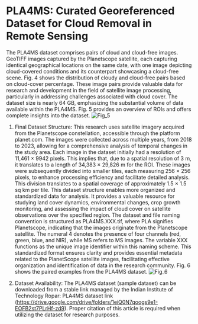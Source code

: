 # PLA4MS: Curated Georeferenced Dataset for Cloud Removal in Remote Sensing

The PLA4MS dataset comprises pairs of cloud and cloud-free images. GeoTIFF images captured by the Planetscope satellite, each capturing identical geographical locations on the same date, with one image depicting cloud-covered conditions and its counterpart showcasing a cloud-free scene. Fig. 4 shows the distribution of cloudy and cloud-free pairs based on cloud-cover percentage. These image pairs provide valuable data for research and development in the field of satellite image processing, particularly in addressing challenges associated with cloud cover. The dataset size is nearly 64 GB, emphasizing the substantial volume of data available within the PLA4MS. Fig. 5 provides an overview of ROIs and offers complete insights into the dataset. 
![Fig_5](https://github.com/user-attachments/assets/29f27ace-5f35-49e1-b778-e80c2352fac6)


1) Final Dataset Structure: This research uses satellite imagery acquired from the Planetscope constellation, accessible through the platform planet.com. The images were collected across multiple years, from 2018 to 2023, allowing for a comprehensive analysis of temporal changes in the study area. Each image in the dataset initially had a resolution of 11,461 × 9942 pixels. This implies that, due to a spatial resolution of 3 m, it translates to a length of 34,383 × 29,826 m for the ROI. These images were subsequently divided into smaller tiles, each measuring 256 × 256 pixels, to enhance processing efficiency and facilitate detailed analysis. This division translates to a spatial coverage of approximately 1.5 × 1.5 sq km per tile. This dataset structure enables more organized and standardized data for analysis. It provides a valuable resource for studying land cover dynamics, environmental changes, crop growth monitoring, and assessing the impact of cloud cover on satellite observations over the specified region. The dataset and file naming convention is structured as PLA4MS.XXX.tif, where PLA signifies Planetscope, indicating that the images originate from the Planetscope satellite. The numeral 4 denotes the presence of four channels (red, green, blue, and NIR), while MS refers to MS images. The variable XXX functions as the unique image identifier within this naming scheme. This standardized format ensures clarity and provides essential metadata related to the PlanetScope satellite images, facilitating effective organization and identification of data in the research community. Fig. 6 shows the paired examples from the PLA4MS dataset.
![Fig_6](https://github.com/user-attachments/assets/b423d254-9a1e-46cf-ad51-a1b44af27f86)


2) Dataset Availability: The PLA4MS dataset (sample dataset) can be downloaded from a stable link managed by the Indian Institute of Technology Ropar: PLA4MS dataset link (https://drive.google.com/drive/folders/1eiQ0N7qoogs9e1-EOFB2st7PLrHf-zd9). Proper citation of this article is required when utilizing the dataset for research purposes.
